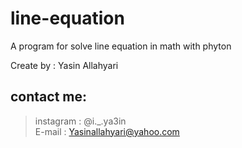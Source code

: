 # line-equation
A program for solve line equation in math with phyton

Create by : Yasin Allahyari <br>
## contact me: <br>
> instagram : @i._.ya3in <br>
E-mail : Yasinallahyari@yahoo.com
